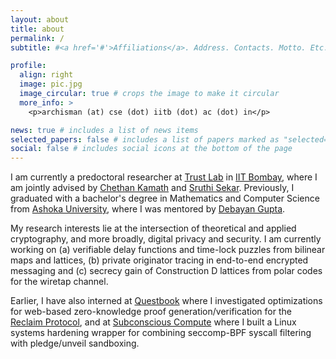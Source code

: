 ```yaml
---
layout: about
title: about
permalink: /
subtitle: #<a href='#'>Affiliations</a>. Address. Contacts. Motto. Etc.

profile:
  align: right
  image: pic.jpg
  image_circular: true # crops the image to make it circular
  more_info: >
    <p>archisman (at) cse (dot) iitb (dot) ac (dot) in</p>

news: true # includes a list of news items
selected_papers: false # includes a list of papers marked as "selected={true}"
social: false # includes social icons at the bottom of the page
---
```


I am currently a predoctoral researcher at [Trust Lab](https://trustlab.iitb.ac.in) in [IIT Bombay](https://iitb.ac.in), where I am jointly advised by [Chethan Kamath](https://cse.iitb.ac.in/~ckamath) and [Sruthi Sekar](https://sruthisekar.wordpress.com). Previously, I graduated with a bachelor's degree in Mathematics and Computer Science from [Ashoka University](https://ashoka.edu.in), where I was mentored by [Debayan Gupta](https://debayangupta.com).

My research interests lie at the intersection of theoretical and applied cryptography, and more broadly, digital privacy and security. I am currently working on (a) verifiable delay functions and time-lock puzzles from bilinear maps and lattices, (b) private originator tracing in end-to-end encrypted messaging and (c) secrecy gain of Construction D lattices from polar codes for the wiretap channel.

Earlier, I have also interned at [Questbook](https://www.questbook.app) where I investigated optimizations for web-based zero-knowledge proof generation/verification for the [Reclaim Protocol](https://www.reclaimprotocol.org), and at [Subconscious Compute](https://www.subcom.tech/) where I built a Linux systems hardening wrapper for combining seccomp-BPF syscall filtering with pledge/unveil sandboxing.

